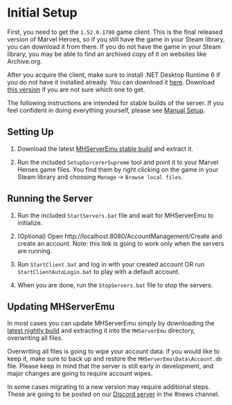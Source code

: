 # Initial Setup

First, you need to get the `1.52.0.1700` game client. This is the final released version of Marvel Heroes, so if you still have the game in your Steam library, you can download it from there. If you do not have the game in your Steam library, you may be able to find an archived copy of it on websites like Archive.org.

After you acquire the client, make sure to install .NET Desktop Runtime 6 if you do not have it installed already. You can download it [here](https://dotnet.microsoft.com/en-us/download/dotnet/6.0). Download [this version](https://dotnet.microsoft.com/en-us/download/dotnet/thank-you/runtime-6.0.27-windows-x64-installer) if you are not sure which one to get.

The following instructions are intended for stable builds of the server. If you feel confident in doing everything yourself, please see [Manual Setup](./ManualSetup.md).

## Setting Up

1. Download the latest [MHServerEmu stable build](https://github.com/Crypto137/MHServerEmu/releases/latest) and extract it.

2. Run the included `SetupSorcererSupreme` tool and point it to your Marvel Heroes game files. You find them by right clicking on the game in your Steam library and choosing `Manage` -> `Browse local files`.

## Running the Server

1. Run the included `StartServers.bat` file and wait for MHServerEmu to initialize.

2. (Optional) Open http://localhost:8080/AccountManagement/Create and create an account. Note: this link is going to work only when the servers are running.

3. Run `StartClient.bat` and log in with your created account OR run `StartClientAutoLogin.bat` to play with a default account.

4. When you are done, run the `StopServers.bat` file to stop the servers.

## Updating MHServerEmu

In most cases you can update MHServerEmu simply by downloading the [latest nightly build](https://nightly.link/Crypto137/MHServerEmu/workflows/nightly-release-windows-x64/master?preview) and extracting it into the `MHServerEmu` directory, overwriting all files.

Overwriting all files is going to wipe your account data: if you would like to keep it, make sure to back up and restore the `MHServerEmu\Data\Account.db` file. Please keep in mind that the server is still early in development, and major changes are going to require account wipes.

In some cases migrating to a new version may require additional steps. These are going to be posted on our [Discord server](https://discord.gg/hjR8Bj52t3) in the #news channel.
